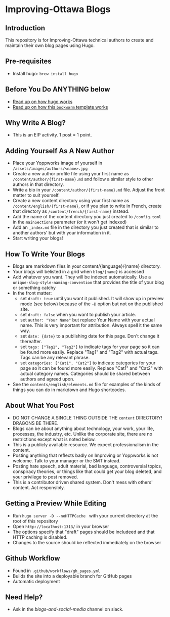 # Improving-Ottawa Blogs

## Introduction
This repository is for Improving-Ottawa technical authors to create 
and maintain their own blog pages using Hugo. 

## Pre-requisites
* Install hugo: `brew install hugo`

## Before You Do ANYTHING below
* [Read up on how hugo works](https://gohugo.io/documentation/)
* [Read up on how this `bookworm` template works](https://docs.gethugothemes.com/bookworm/languages/)

## Why Write A Blog?
* This is an EIP activity. 1 post = 1 point. 

## Adding Yourself As A New Author
* Place your Yoppworks image of yourself in `/assets/images/authors/<name>.jpg`
* Create a new author profile file using your first name as `/content/author/{first-name}.md` and follow a similar style to other authors in that directory.
* Write a bio in your `/content/author/{first-name}.md` file. Adjust the front matter to suit yourself.
* Create a new content directory using your first name as `/content/english/{first-name}`, or if you plan to write in French, create that directory as `/content/french/{first-name}` instead.
* Add the name of the content directory you just created to `/config.toml` in the `mainSections` parameter (or it won't get indexed)
* Add an `_index.md` file in the directory you just created that is similar to another authors' but with your information in it. 
* Start writing your blogs!
 
## How To Write Your Blogs
* Blogs are markdown files in your content/{language}/{name} directory.
* Your blogs will belisted in a grid when `blog/{name}` is accessed
* Add whatever you want. They will be indexed automatically. Use a `unique-slug-style-naming-convention` that provides the title of your blog or something catchy
* In the front matter:
  * set `draft: true` until you want it published. It will show up in preview mode (see below) because of the `-D` option but not on the published site.
  * set `draft: false` when you want to publish your article.
  * set `author: "Your Name"` but replace Your Name with your actual name. This is very important for attribution. Always spell it the same way.  
  * set `date: {date}` to a publishing date for this page. Don't change it thereafter.
  * set `tags: ["Tag1", "Tag2"]` to indicate tags for your page so it can be found more easily. Replace "Tag1" and "Tag2" with actual tags. Tags can be any relevant phrase.
  * set `categories: ["Cat1", "Cat2"]` to indicate categories for your page so it can be found more easily. Replace "Cat1" and "Cat2" with actual category names. Categories should be shared between authors and agreed upon.
* See the `contents/english/elements.md` file for examples of the kinds of things you can do in markdown and Hugo shortcodes.  
   
## About What You Post
* DO NOT CHANGE A SINGLE THING OUTSIDE THE `content` DIRECTORY! DRAGONS BE THERE.
* Blogs can be about anything about technology, your work, your life, processes, the industry, etc. Unlike the corporate site, there are no restrictions except what is noted below. 
* This is a publicly available resource. We expect professionalism in the content.
* Posting anything that reflects badly on Improving or Yoppworks is not welcome. Talk to your manager or the SMT instead.
* Posting hate speech, adult material, bad language, controversial topics, conspiracy theories, or things like that could get your blog deleted, and your privilege to post removed.
* This is a contributor driven shared system. Don't mess with others' content. Act responsibly. 

## Getting a Preview While Editing
* Run `hugo server -D --noHTTPCache ` with your current directory at the
  root of this repository
* Open `http://localhost:1313/` in your browser
* The options specify that "draft" pages should be includeed and that
  HTTP caching is disabled.
* Changes to the source should be reflected immediately on the browser

## Github Workflow
* Found in `.github/workflows/gh_pages.yml`
* Builds the site into a deployable branch for GitHub pages
* Automatic deployment

## Need Help?
* Ask in the *blogs-and-social-media* channel on slack.
